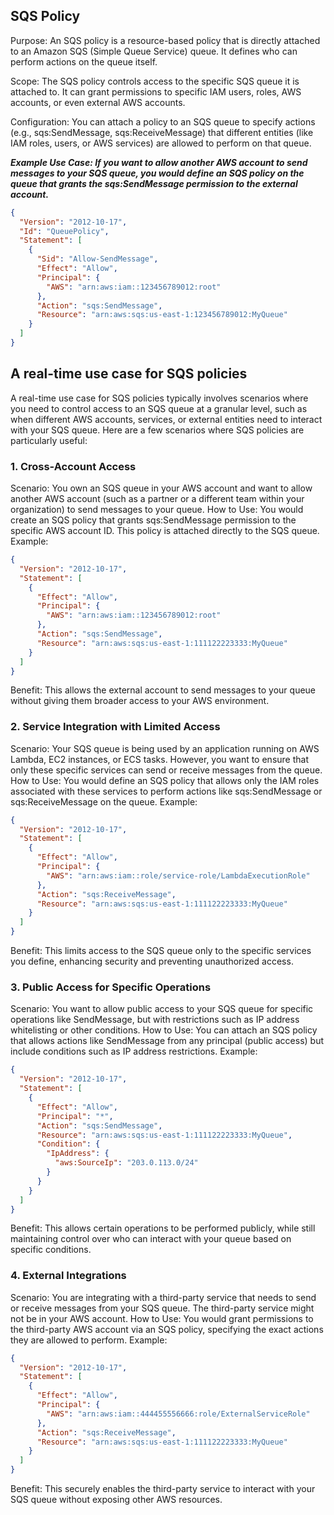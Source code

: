 ## SQS Policy

Purpose: An SQS policy is a resource-based policy that is directly attached to an Amazon SQS (Simple Queue Service) queue. 
It defines who can perform actions on the queue itself.

Scope: The SQS policy controls access to the specific SQS queue it is attached to. It can grant permissions to specific IAM users, 
roles, AWS accounts, or even external AWS accounts.

Configuration: You can attach a policy to an SQS queue to specify actions (e.g., sqs:SendMessage, sqs:ReceiveMessage) 
that different entities (like IAM roles, users, or AWS services) are allowed to perform on that queue.

***Example Use Case: If you want to allow another AWS account to send messages to your SQS queue, you would define an
SQS policy on the queue that grants the sqs:SendMessage permission to the external account.***

```json
{
  "Version": "2012-10-17",
  "Id": "QueuePolicy",
  "Statement": [
    {
      "Sid": "Allow-SendMessage",
      "Effect": "Allow",
      "Principal": {
        "AWS": "arn:aws:iam::123456789012:root"
      },
      "Action": "sqs:SendMessage",
      "Resource": "arn:aws:sqs:us-east-1:123456789012:MyQueue"
    }
  ]
}
```
## A real-time use case for SQS policies

A real-time use case for SQS policies typically involves scenarios where you need to control access to an SQS queue at a granular level, such as when different AWS accounts, services, or external entities need to interact with your SQS queue. Here are a few scenarios where SQS policies are particularly useful:

### 1. Cross-Account Access
Scenario: You own an SQS queue in your AWS account and want to allow another AWS account (such as a partner or a different team within your organization) to send messages to your queue.
How to Use: You would create an SQS policy that grants sqs:SendMessage permission to the specific AWS account ID. This policy is attached directly to the SQS queue.
Example:

```json
{
  "Version": "2012-10-17",
  "Statement": [
    {
      "Effect": "Allow",
      "Principal": {
        "AWS": "arn:aws:iam::123456789012:root"
      },
      "Action": "sqs:SendMessage",
      "Resource": "arn:aws:sqs:us-east-1:111122223333:MyQueue"
    }
  ]
}
```
Benefit: This allows the external account to send messages to your queue without giving them broader access to your AWS environment.

### 2. Service Integration with Limited Access
Scenario: Your SQS queue is being used by an application running on AWS Lambda, EC2 instances, or ECS tasks. However, you want to ensure that only these specific services can send or receive messages from the queue.
How to Use: You would define an SQS policy that allows only the IAM roles associated with these services to perform actions like sqs:SendMessage or sqs:ReceiveMessage on the queue.
Example:

```json
{
  "Version": "2012-10-17",
  "Statement": [
    {
      "Effect": "Allow",
      "Principal": {
        "AWS": "arn:aws:iam::role/service-role/LambdaExecutionRole"
      },
      "Action": "sqs:ReceiveMessage",
      "Resource": "arn:aws:sqs:us-east-1:111122223333:MyQueue"
    }
  ]
}
```
Benefit: This limits access to the SQS queue only to the specific services you define, enhancing security and preventing unauthorized access.

### 3. Public Access for Specific Operations
Scenario: You want to allow public access to your SQS queue for specific operations like SendMessage, but with restrictions such as IP address whitelisting or other conditions.
How to Use: You can attach an SQS policy that allows actions like SendMessage from any principal (public access) but include conditions such as IP address restrictions.
Example:

```json
{
  "Version": "2012-10-17",
  "Statement": [
    {
      "Effect": "Allow",
      "Principal": "*",
      "Action": "sqs:SendMessage",
      "Resource": "arn:aws:sqs:us-east-1:111122223333:MyQueue",
      "Condition": {
        "IpAddress": {
          "aws:SourceIp": "203.0.113.0/24"
        }
      }
    }
  ]
}
```
Benefit: This allows certain operations to be performed publicly, while still maintaining control over who can interact with your queue based on specific conditions.

### 4. External Integrations
Scenario: You are integrating with a third-party service that needs to send or receive messages from your SQS queue. The third-party service might not be in your AWS account.
How to Use: You would grant permissions to the third-party AWS account via an SQS policy, specifying the exact actions they are allowed to perform.
Example:

```json
{
  "Version": "2012-10-17",
  "Statement": [
    {
      "Effect": "Allow",
      "Principal": {
        "AWS": "arn:aws:iam::444455556666:role/ExternalServiceRole"
      },
      "Action": "sqs:ReceiveMessage",
      "Resource": "arn:aws:sqs:us-east-1:111122223333:MyQueue"
    }
  ]
}
```
Benefit: This securely enables the third-party service to interact with your SQS queue without exposing other AWS resources.
